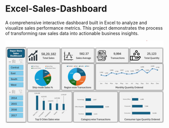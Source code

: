 # Excel-Sales-Dashboard
A comprehensive interactive dashboard built in Excel to analyze and visualize sales performance metrics. This project demonstrates the process of transforming raw sales data into actionable business insights.

<img src="https://github.com/robopriya/Excel-Sales-Dashboard/blob/fd478bc66788b43034d042780f7432399c29f36a/Sales%20Dashboard%20Image.jpg" width="600">
